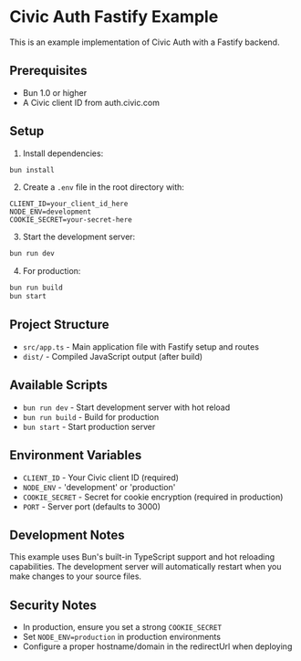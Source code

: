 # Civic Auth Fastify Example

This is an example implementation of Civic Auth with a Fastify backend.

## Prerequisites

- Bun 1.0 or higher
- A Civic client ID from auth.civic.com

## Setup

1. Install dependencies:
```bash
bun install
```

2. Create a `.env` file in the root directory with:
```env
CLIENT_ID=your_client_id_here
NODE_ENV=development
COOKIE_SECRET=your-secret-here
```

3. Start the development server:
```bash
bun run dev
```

4. For production:
```bash
bun run build
bun start
```

## Project Structure

- `src/app.ts` - Main application file with Fastify setup and routes
- `dist/` - Compiled JavaScript output (after build)

## Available Scripts

- `bun run dev` - Start development server with hot reload
- `bun run build` - Build for production
- `bun start` - Start production server

## Environment Variables

- `CLIENT_ID` - Your Civic client ID (required)
- `NODE_ENV` - 'development' or 'production'
- `COOKIE_SECRET` - Secret for cookie encryption (required in production)
- `PORT` - Server port (defaults to 3000)

## Development Notes

This example uses Bun's built-in TypeScript support and hot reloading capabilities. The development server will automatically restart when you make changes to your source files.

## Security Notes

- In production, ensure you set a strong `COOKIE_SECRET`
- Set `NODE_ENV=production` in production environments
- Configure a proper hostname/domain in the redirectUrl when deploying